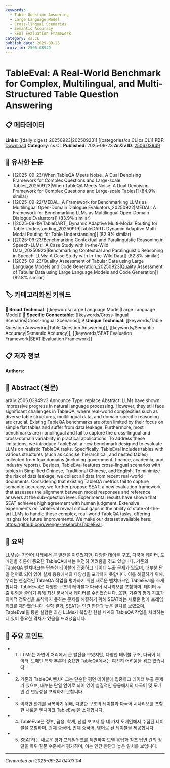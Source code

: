 ```yaml
---
keywords:
  - Table Question Answering
  - Large Language Model
  - Cross-lingual Scenarios
  - Semantic Accuracy
  - SEAT Evaluation Framework
category: cs.CL
publish_date: 2025-09-23
arxiv_id: 2506.03949
---
```


<!-- KEYWORD_LINKING_METADATA:
{
  "processed_timestamp": "2025-09-24T04:03:04.438103",
  "vocabulary_version": "1.0",
  "selected_keywords": [
    "Table Question Answering",
    "Large Language Model",
    "Cross-lingual Scenarios",
    "Semantic Accuracy",
    "SEAT Evaluation Framework"
  ],
  "rejected_keywords": [],
  "similarity_scores": {
    "Table Question Answering": 0.78,
    "Large Language Model": 0.85,
    "Cross-lingual Scenarios": 0.74,
    "Semantic Accuracy": 0.79,
    "SEAT Evaluation Framework": 0.77
  },
  "extraction_method": "AI_prompt_based",
  "budget_applied": true,
  "candidates_json": {
    "candidates": [
      {
        "surface": "Table Question Answering",
        "canonical": "Table Question Answering",
        "aliases": [
          "TableQA"
        ],
        "category": "unique_technical",
        "rationale": "This is a specific task within NLP that involves interpreting and answering questions based on tabular data, crucial for linking related research.",
        "novelty_score": 0.75,
        "connectivity_score": 0.68,
        "specificity_score": 0.82,
        "link_intent_score": 0.78
      },
      {
        "surface": "Large Language Models",
        "canonical": "Large Language Model",
        "aliases": [
          "LLMs"
        ],
        "category": "broad_technical",
        "rationale": "LLMs are central to the paper's focus and connect to a wide range of research in NLP and AI.",
        "novelty_score": 0.45,
        "connectivity_score": 0.89,
        "specificity_score": 0.65,
        "link_intent_score": 0.85
      },
      {
        "surface": "Cross-lingual Scenarios",
        "canonical": "Cross-lingual Scenarios",
        "aliases": [
          "Multilingual Contexts"
        ],
        "category": "specific_connectable",
        "rationale": "This concept is important for linking studies on multilingual data processing and language models.",
        "novelty_score": 0.68,
        "connectivity_score": 0.72,
        "specificity_score": 0.77,
        "link_intent_score": 0.74
      },
      {
        "surface": "Semantic Accuracy",
        "canonical": "Semantic Accuracy",
        "aliases": [
          "Semantic Precision"
        ],
        "category": "unique_technical",
        "rationale": "Semantic accuracy is a critical metric for evaluating the alignment of model outputs with human understanding, relevant to NLP research.",
        "novelty_score": 0.71,
        "connectivity_score": 0.65,
        "specificity_score": 0.81,
        "link_intent_score": 0.79
      },
      {
        "surface": "SEAT Evaluation Framework",
        "canonical": "SEAT Evaluation Framework",
        "aliases": [
          "SEAT"
        ],
        "category": "unique_technical",
        "rationale": "This framework offers a novel approach to evaluating TableQA, providing a unique link to evaluation methodologies.",
        "novelty_score": 0.82,
        "connectivity_score": 0.58,
        "specificity_score": 0.85,
        "link_intent_score": 0.77
      }
    ],
    "ban_list_suggestions": [
      "data leakage",
      "real-world documents"
    ]
  },
  "decisions": [
    {
      "candidate_surface": "Table Question Answering",
      "resolved_canonical": "Table Question Answering",
      "decision": "linked",
      "scores": {
        "novelty": 0.75,
        "connectivity": 0.68,
        "specificity": 0.82,
        "link_intent": 0.78
      }
    },
    {
      "candidate_surface": "Large Language Models",
      "resolved_canonical": "Large Language Model",
      "decision": "linked",
      "scores": {
        "novelty": 0.45,
        "connectivity": 0.89,
        "specificity": 0.65,
        "link_intent": 0.85
      }
    },
    {
      "candidate_surface": "Cross-lingual Scenarios",
      "resolved_canonical": "Cross-lingual Scenarios",
      "decision": "linked",
      "scores": {
        "novelty": 0.68,
        "connectivity": 0.72,
        "specificity": 0.77,
        "link_intent": 0.74
      }
    },
    {
      "candidate_surface": "Semantic Accuracy",
      "resolved_canonical": "Semantic Accuracy",
      "decision": "linked",
      "scores": {
        "novelty": 0.71,
        "connectivity": 0.65,
        "specificity": 0.81,
        "link_intent": 0.79
      }
    },
    {
      "candidate_surface": "SEAT Evaluation Framework",
      "resolved_canonical": "SEAT Evaluation Framework",
      "decision": "linked",
      "scores": {
        "novelty": 0.82,
        "connectivity": 0.58,
        "specificity": 0.85,
        "link_intent": 0.77
      }
    }
  ]
}
-->

# TableEval: A Real-World Benchmark for Complex, Multilingual, and Multi-Structured Table Question Answering

## 📋 메타데이터

**Links**: [[daily_digest_20250923|20250923]] [[categories/cs.CL|cs.CL]]
**PDF**: [Download](https://arxiv.org/pdf/2506.03949.pdf)
**Category**: cs.CL
**Published**: 2025-09-23
**ArXiv ID**: [2506.03949](https://arxiv.org/abs/2506.03949)

## 🔗 유사한 논문
- [[2025-09-23/When TableQA Meets Noise_ A Dual Denoising Framework for Complex Questions and Large-scale Tables_20250923|When TableQA Meets Noise: A Dual Denoising Framework for Complex Questions and Large-scale Tables]] (84.9% similar)
- [[2025-09-22/MEDAL_ A Framework for Benchmarking LLMs as Multilingual Open-Domain Dialogue Evaluators_20250922|MEDAL: A Framework for Benchmarking LLMs as Multilingual Open-Domain Dialogue Evaluators]] (83.9% similar)
- [[2025-09-19/TableDART_ Dynamic Adaptive Multi-Modal Routing for Table Understanding_20250919|TableDART: Dynamic Adaptive Multi-Modal Routing for Table Understanding]] (82.9% similar)
- [[2025-09-23/Benchmarking Contextual and Paralinguistic Reasoning in Speech-LLMs_ A Case Study with In-the-Wild Data_20250923|Benchmarking Contextual and Paralinguistic Reasoning in Speech-LLMs: A Case Study with In-the-Wild Data]] (82.8% similar)
- [[2025-09-23/Quality Assessment of Tabular Data using Large Language Models and Code Generation_20250923|Quality Assessment of Tabular Data using Large Language Models and Code Generation]] (82.8% similar)

## 🏷️ 카테고리화된 키워드
**🧠 Broad Technical**: [[keywords/Large Language Model|Large Language Model]]
**🔗 Specific Connectable**: [[keywords/Cross-lingual Scenarios|Cross-lingual Scenarios]]
**⚡ Unique Technical**: [[keywords/Table Question Answering|Table Question Answering]], [[keywords/Semantic Accuracy|Semantic Accuracy]], [[keywords/SEAT Evaluation Framework|SEAT Evaluation Framework]]

## 📋 저자 정보

**Authors:** 

## 📄 Abstract (원문)

arXiv:2506.03949v3 Announce Type: replace 
Abstract: LLMs have shown impressive progress in natural language processing. However, they still face significant challenges in TableQA, where real-world complexities such as diverse table structures, multilingual data, and domain-specific reasoning are crucial. Existing TableQA benchmarks are often limited by their focus on simple flat tables and suffer from data leakage. Furthermore, most benchmarks are monolingual and fail to capture the cross-lingual and cross-domain variability in practical applications. To address these limitations, we introduce TableEval, a new benchmark designed to evaluate LLMs on realistic TableQA tasks. Specifically, TableEval includes tables with various structures (such as concise, hierarchical, and nested tables) collected from four domains (including government, finance, academia, and industry reports). Besides, TableEval features cross-lingual scenarios with tables in Simplified Chinese, Traditional Chinese, and English. To minimize the risk of data leakage, we collect all data from recent real-world documents. Considering that existing TableQA metrics fail to capture semantic accuracy, we further propose SEAT, a new evaluation framework that assesses the alignment between model responses and reference answers at the sub-question level. Experimental results have shown that SEAT achieves high agreement with human judgment. Extensive experiments on TableEval reveal critical gaps in the ability of state-of-the-art LLMs to handle these complex, real-world TableQA tasks, offering insights for future improvements. We make our dataset available here: https://github.com/wenge-research/TableEval.

## 📝 요약

LLMs는 자연어 처리에서 큰 발전을 이루었지만, 다양한 테이블 구조, 다국어 데이터, 도메인별 추론이 중요한 TableQA에서는 여전히 어려움을 겪고 있습니다. 기존의 TableQA 벤치마크는 단순한 테이블에 집중하고 데이터 누출 문제가 있으며, 대부분 단일 언어로 되어 있어 실제 응용에서의 다양성을 포착하지 못합니다. 이를 해결하기 위해, 우리는 현실적인 TableQA 작업을 평가하기 위한 새로운 벤치마크인 TableEval을 소개합니다. TableEval은 다양한 구조의 테이블과 다국어 시나리오를 포함하며, 데이터 누출 위험을 줄이기 위해 최신 문서에서 데이터를 수집했습니다. 또한, 기존의 평가 지표가 의미적 정확성을 포착하지 못하는 문제를 해결하기 위해 SEAT라는 새로운 평가 프레임워크를 제안했습니다. 실험 결과, SEAT는 인간 판단과 높은 일치를 보였으며, TableEval을 통한 실험은 최신 LLMs가 복잡한 현실 세계의 TableQA 작업을 처리하는 데 있어 중요한 격차가 있음을 드러냈습니다.

## 🎯 주요 포인트

- 1. LLMs는 자연어 처리에서 큰 발전을 보였지만, 다양한 테이블 구조, 다국어 데이터, 도메인 특화 추론이 중요한 TableQA에서는 여전히 어려움을 겪고 있습니다.
- 2. 기존의 TableQA 벤치마크는 단순한 평면 테이블에 집중하고 데이터 누출 문제가 있으며, 대부분 단일 언어로 되어 있어 실질적인 응용에서의 다국어 및 도메인 간 변동성을 포착하지 못합니다.
- 3. 이러한 한계를 극복하기 위해, 다양한 구조의 테이블과 다국어 시나리오를 포함한 새로운 벤치마크 TableEval을 소개합니다.
- 4. TableEval은 정부, 금융, 학계, 산업 보고서 등 네 가지 도메인에서 수집된 테이블을 포함하며, 간체 중국어, 번체 중국어, 영어로 된 테이블을 제공합니다.
- 5. SEAT라는 새로운 평가 프레임워크를 제안하여 모델 응답과 참조 답변 간의 정렬을 하위 질문 수준에서 평가하며, 이는 인간 판단과 높은 일치를 보입니다.


---

*Generated on 2025-09-24 04:03:04*